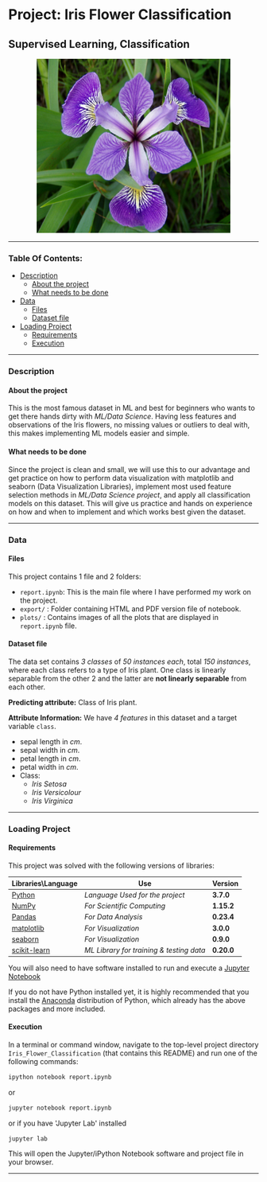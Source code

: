 # Project: Iris Flower Classification
## Supervised Learning, Classification

<p align = 'center'><img src = 'logo.jpg', height=350, width =390></p>

----

### Table Of Contents:
- [Description](#description)<br>
    - [About the project](#about-the-project)<br>
    - [What needs to be done](#what-needs-to-be-done)<br>
- [Data](#data)<br>
    - [Files](#files)<br>
    - [Dataset file](#dataset-file)<br>
- [Loading Project](#loading-project)<br>
    - [Requirements](#requirements)<br>
    - [Execution](#execution)<br>

----

### Description

#### About the project
This is the most famous dataset in ML and best for beginners who wants to get there hands dirty with _ML/Data Science_. Having less features and observations of the Iris flowers, no missing values or outliers to deal with, this makes implementing ML models easier and simple.

#### What needs to be done
Since the project is clean and small, we will use this to our advantage and get practice on how to perform data visualization with matplotlib and seaborn (Data Visualization Libraries), implement most used feature selection methods in _ML/Data Science project_, and apply all classification models on this dataset. This will give us practice and hands on experience on how and when to implement and which works best given the dataset.

----

### Data

#### Files

This project contains 1 file and 2 folders:

- `report.ipynb`: This is the main file where I have performed my work on the project.
- `export/` : Folder containing HTML and PDF version file of notebook.
- `plots/` : Contains images of all the plots that are displayed in `report.ipynb` file.


#### Dataset file

The data set contains _3 classes_ of _50 instances each_, total _150 instances_, where each class refers to a type of Iris plant. One class is linearly separable from the other 2 and the latter are **not linearly separable** from each other. 

**Predicting attribute:** Class of Iris plant. 

**Attribute Information:** We have _4 features_ in this dataset and a target variable `class`.

- sepal length in _cm_.
- sepal width in _cm_.
- petal length in _cm_.
- petal width in _cm_.
- Class:
    - _Iris Setosa_
    - _Iris Versicolour_
    - _Iris Virginica_
        
----

### Loading Project

#### Requirements

This project was solved with the following versions of libraries:

|             **Libraries\Language**            |               **Use**         | **Version** |
| --------------------------------------------- | ----------------------------- | ------- |
| [Python](https://www.python.org/downloads/) | _Language Used for the project_ | **3.7.0** |
| [NumPy](http://www.numpy.org/) | _For Scientific Computing_ | **1.15.2** |
| [Pandas](http://pandas.pydata.org) | _For Data Analysis_ | **0.23.4** |
| [matplotlib](http://matplotlib.org/) | _For Visualization_ | **3.0.0** |
| [seaborn](https://seaborn.pydata.org/installing.html) | _For Visualization_ | **0.9.0** |
| [scikit-learn](http://scikit-learn.org/stable/) | _ML Library for training & testing data_ | **0.20.0** |


You will also need to have software installed to run and execute a [Jupyter Notebook](http://jupyter.org/install)

If you do not have Python installed yet, it is highly recommended that you install the [Anaconda](https://www.anaconda.com/download/) distribution of Python, which already has the above packages and more included.

#### Execution

In a terminal or command window, navigate to the top-level project directory `Iris_Flower_Classification` (that contains this README) and run one of the following commands:

```bash
ipython notebook report.ipynb
```  
or
```bash
jupyter notebook report.ipynb
```
or if you have 'Jupyter Lab' installed
```bash
jupyter lab
```

This will open the Jupyter/iPython Notebook software and project file in your browser.

----
